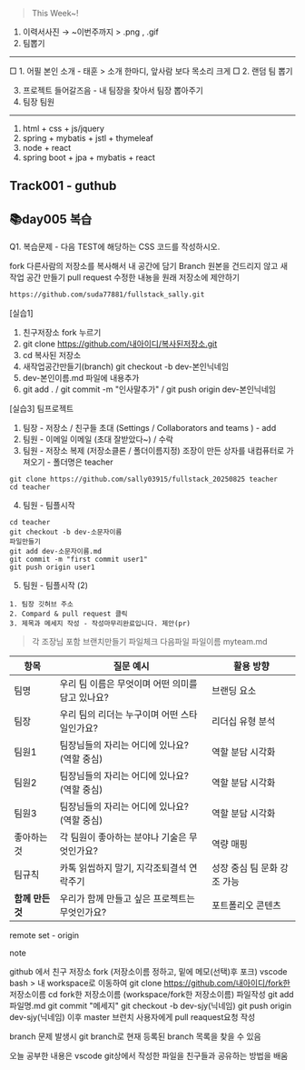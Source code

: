 <!-- 2025.09.01 -->
> This Week~!
1. 이력서사진 → ~이번주까지 > .png , .gif
2. 팀뽑기


---
□ 1. 어필 본인 소개 - 
태훈 > 소개 한마디, 앞사람 보다 목소리 크게
□ 2. 랜덤 팀 뽑기

3. 프로젝트 들어갈즈음 - 내 팀장을 찾아서 팀장 뽑아주기
4. 팀장 팀원

---
1. html + css + js/jquery
2. spring + mybatis + jstl + thymeleaf
3. node + react
4. spring boot + jpa + mybatis + react


 

## Track001 - guthub

## 📚day005 복습
Q1. 복습문제 - 다음 TEST에 해당하는 CSS 코드를 작성하시오.
<div>


fork 다른사람의 저장소를 복사해서 내 공간에 담기
Branch 원본을 건드리지 않고 새 작업 공간 만들기
pull request 수정한 내뇽을 원래 저장소에 제안하기
```bash
https://github.com/suda77881/fullstack_sally.git
```
[실습1]
1. 친구저장소 fork 누르기
2. git clone https://github.com/내아이디/복사된저장소.git
3. cd 복사된 저장소 
4. 새작업공간만들기(branch) git checkout -b dev-본인닉네임
5. dev-본인이름.md 파일에 내용추가
6. git add . / git commit -m "인사말추가" / git push origin dev-본인닉네임


[실습3] 팀프로젝트
1. 팀장 - 저장소 / 친구들 초대 (Settings / Collaborators and teams ) - add 
2. 팀원 - 이메일 이메일 (초대 잘받았다~) / 수락
3. 팀원 - 저장소 복제 (저장소클론 / 폴더이름지정)
          조장이 만든 상자를 내컴퓨터로 가져오기 - 폴더명은 teacher

```
git clone https://github.com/sally03915/fullstack_20250825 teacher
cd teacher
```

4. 팀원 - 팀플시작

```
cd teacher
git checkout -b dev-소문자이름
파일만들기
git add dev-소문자이름.md
git commit -m "first commit user1"
git push origin user1
```

5. 팀원 - 팀플시작 (2)


```
1. 팀장 깃허브 주소
2. Compard & pull request 클릭
3. 제목과 메세지 작성 - 작성마무리완료입니다. 제안(pr)
```



> 각 조장님 포함 브랜치만들기
> 파일체크 
> 다음파일 파일이름 myteam.md


| 항목 | 질문 예시 | 활용 방향 |
|------|-----------|------------|
| 팀명  | 우리 팀 이름은 무엇이며 어떤 의미를 담고 있나요? | 브랜딩 요소 |
| 팀장  | 우리 팀의 리더는 누구이며 어떤 스타일인가요? | 리더십 유형 분석 |
| 팀원1 | 팀장님들의 자리는 어디에 있나요? (역할 중심) | 역할 분담 시각화 |
| 팀원2 | 팀장님들의 자리는 어디에 있나요? (역할 중심) | 역할 분담 시각화 |
| 팀원3 | 팀장님들의 자리는 어디에 있나요? (역할 중심) | 역할 분담 시각화 |
| 좋아하는 것 | 각 팀원이 좋아하는 분야나 기술은 무엇인가요? | 역량 매핑 |
| 팀규칙 | 카톡 읽씹하지 말기, 지각조퇴결석 연락주기| 성장 중심 팀 문화 강조 가능 |
| **함께 만든 것** | 우리가 함께 만들고 싶은 프로젝트는 무엇인가요? | 포트폴리오 콘텐츠 |  


remote set - origin 

note

github 에서 친구 저장소 fork (저장소이름 정하고, 밑에 메모(선택)후 포크)
vscode bash > 내 workspace로 이동하여 
                   git clone https://github.com/내아이디/fork한 저장소이름
	       cd fork한 저장소이름 (workspace/fork한 저장소이름)
	       파일작성
	       git add 파일명.md
                   git commit "메세지"
                   git checkout -b dev-sjy(닉네임)
                   git push origin dev-sjy(닉네임)
                   이후 master 브런치 사용자에게 pull reaquest요청 작성


branch 문제 발생시 git branch로 현재 등록된 branch 목록을 찾을 수 있음



오늘 공부한 내용은 vscode git상에서 작성한 파일을 친구들과 공유하는 방법을 배움

